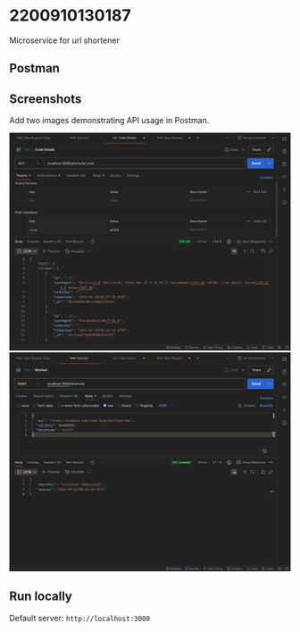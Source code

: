 # 2200910130187
Microservice for url shortener

## Postman

## Screenshots

Add two images demonstrating API usage in Postman.

![Postman Screenshot 1](./docs/postman-1.png)
![Postman Screenshot 2](./docs/postman-2.png)

## Run locally

Default server: `http://localhost:3000`

